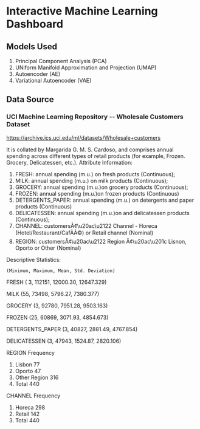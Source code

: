# Interactive Machine Learning Dashboard
## Models Used
1. Principal Component Analysis (PCA)
2. UNiform Manifold Approximation and Projection (UMAP)
3. Autoencoder (AE)
4. Variational Autoencoder (VAE)

## Data Source
### UCI Machine Learning Repository -- Wholesale Customers Dataset
https://archive.ics.uci.edu/ml/datasets/Wholesale+customers

It is collated by Margarida G. M. S. Cardoso, and comprises annual spending across different types of retail products (for example, Frozen. Grocery, Delicatessen, etc.).
Attribute Information:

1) FRESH: annual spending (m.u.) on fresh products (Continuous);
2) MILK: annual spending (m.u.) on milk products (Continuous);
3) GROCERY: annual spending (m.u.)on grocery products (Continuous);
4) FROZEN: annual spending (m.u.)on frozen products (Continuous)
5) DETERGENTS_PAPER: annual spending (m.u.) on detergents and paper products (Continuous)
6) DELICATESSEN: annual spending (m.u.)on and delicatessen products (Continuous);
7) CHANNEL: customersÃ¢\u20ac\u2122 Channel - Horeca (Hotel/Restaurant/CafÃÂ©) or Retail channel (Nominal)
8) REGION: customersÃ¢\u20ac\u2122 Region Ã¢\u20ac\u201c Lisnon, Oporto or Other (Nominal)

Descriptive Statistics:

    (Minimum, Maximum, Mean, Std. Deviation)

FRESH ( 3, 112151, 12000.30, 12647.329)

MILK (55, 73498, 5796.27, 7380.377)

GROCERY (3, 92780, 7951.28, 9503.163)

FROZEN (25, 60869, 3071.93, 4854.673)

DETERGENTS_PAPER (3, 40827, 2881.49, 4767.854)

DELICATESSEN (3, 47943, 1524.87, 2820.106)

REGION Frequency
1. Lisbon 77 
2. Oporto 47
3. Other Region 316
4. Total 440

CHANNEL Frequency
1. Horeca 298
2. Retail 142
3. Total 440
